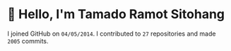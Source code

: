 # :wave: Hello, I'm Tamado Ramot Sitohang

I joined GitHub on `04/05/2014`. I contributed to `27` repositories and made `2005` commits.
